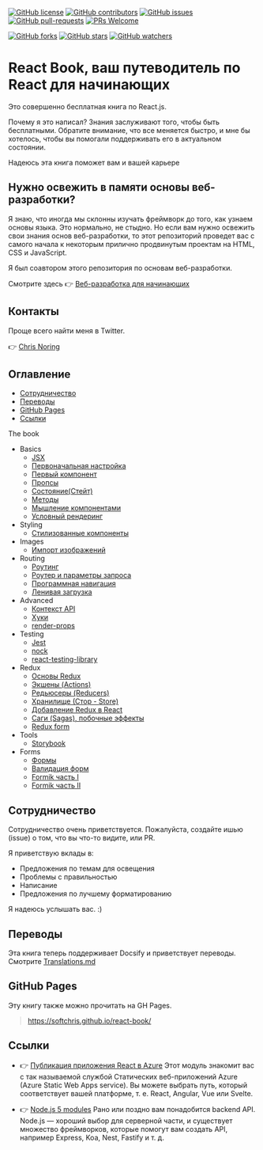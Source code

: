 [![GitHub license](https://img.shields.io/github/license/softchris/react-book.svg)](https://github.com/softchris/react-book/blob/master/LICENSE)
[![GitHub contributors](https://img.shields.io/github/contributors/softchris/react-book.svg)](https://GitHub.com/softchris/react-book/graphs/contributors/)
[![GitHub issues](https://img.shields.io/github/issues/softchris/react-book.svg)](https://GitHub.com/softchris/react-book/issues/)
[![GitHub pull-requests](https://img.shields.io/github/issues-pr/softchris/react-book.svg)](https://GitHub.com/softchris/react-book/pull/)
[![PRs Welcome](https://img.shields.io/badge/PRs-welcome-brightgreen.svg?style=flat-square)](http://makeapullrequest.com)

[![GitHub forks](https://img.shields.io/github/forks/softchris/react-book.svg?style=social&label=Fork&maxAge=2592000)](https://GitHub.com/softchris/react-book/network/)
[![GitHub stars](https://img.shields.io/github/stars/softchris/react-book.svg?style=social&label=Star&maxAge=2592000)](https://GitHub.com/softchris/react-book/stargazers/)
[![GitHub watchers](https://img.shields.io/github/watchers/softchris/react-book.svg?style=social&label=Watch&maxAge=2592000)](https://GitHub.com/softchris/react-book/watchers/)

# React Book, ваш путеводитель по React для начинающих 

Это совершенно бесплатная книга по React.js.

Почему я это написал? Знания заслуживают того, чтобы быть бесплатными. Обратите внимание, что все меняется быстро, и мне бы хотелось, чтобы вы помогали поддерживать его в актуальном состоянии.


Надеюсь эта книга поможет вам и вашей карьере

## Нужно освежить в памяти основы веб-разработки?

Я знаю, что иногда мы склонны изучать фреймворк до того, как узнаем основы языка. Это нормально, не стыдно. Но если вам нужно освежить свои знания основ веб-разработки, то этот репозиторий проведет вас с самого начала к некоторым прилично продвинутым проектам на HTML, CSS и JavaScript.

Я был соавтором этого репозитория по основам веб-разработки.

Смотрите здесь 👉 [Веб-разработка для начинающих](https://github.com/microsoft/Web-Dev-For-Beginners)

## Контакты

Проще всего найти меня в Twitter.

👉 [Chris Noring](https://twitter.com/chris_noring)

## Оглавление

- [Сотрудничество](#сотрудничество)
- [Переводы](#переводы)
- [GitHub Pages](#github-pages)
- [Ссылки](#ссылки)

The book 
- Basics
   - [JSX](./1-basics/jsx.md)
   - [Первоначальная настройка](./1-basics/setup.md)
   - [Первый компонент](./1-basics/first-component.md)
   - [Пропсы](./1-basics/props.md)
   - [Состояние(Стейт)](./1-basics/state.md)
   - [Методы](./1-basics/methods.md)
   - [Мышление компонентами](./1-basics/thinking-in-components.md)
   - [Условный рендеринг](./1-basics/conditional.md)
- Styling
   - [Стилизованные компоненты](./2-styling/styled-components.md)
- Images
   - [Импорт изображений](./3-images/images.md)
- Routing
   - [Роутинг](./4-routing/routing.md)
   - [Роутер и параметры запроса](./4-routing/params.md)
   - [Программная навигация](./4-routing/programmatic-navigation.md)
   - [Ленивая загрузка](./4-routing/lazy-loading.md)
- Advanced
   - [Контекст API](./5-advanced/context-api.md)
   - [Хуки](./5-advanced/hooks.md)
   - [render-props](./5-advanced/render-props.md)
- Testing
   - [Jest](./6-testing/jest.md)
   - [nock](./6-testing/nock.md)
   - [react-testing-library](./6-testing/react-testing-library.md)  
- Redux
   - [Основы Redux](./7-redux/redux.md)
   - [Экшены (Actions)](./7-redux/actions.md)
   - [Редьюсеры (Reducers)](./7-redux/reducers.md)
   - [Хранилище (Стор - Store)](./7-redux/store.md)
   - [Добавление Redux в React](./7-redux/adding-redux-to-react.md)
   - [Саги (Sagas), побочные эффекты](./7-redux/sagas.md)
   - [Redux form](./7-redux/redux-form.md) 
- Tools
   - [Storybook](./8-tools/storybook.md) 
- Forms
   - [Формы](./9-forms/forms.md)
   - [Валидация форм](./9-forms/forms-validation.md)
   - [Formik часть I](./9-forms/formik-partI.md)
   - [Formik часть II](./9-forms/formik-partII.md)

## Сотрудничество

Сотрудничество очень приветствуется. Пожалуйста, создайте ишью (issue) о том, что вы что-то видите, или PR.

Я приветствую вклады в:

- Предложения по темам для освещения
- Проблемы с правильностью
- Написание
- Предложения по лучшему форматированию

Я надеюсь услышать вас. :)

## Переводы

Эта книга теперь поддерживает Docsify и приветствует переводы. Смотрите [Translations.md](./TRANSLATIONS.md)

## GitHub Pages

Эту книгу также можно прочитать на GH Pages.

> https://softchris.github.io/react-book/

## Ссылки

- 👉 [Публикация приложения React в Azure](https://docs.microsoft.com/en-us/learn/modules/publish-app-service-static-web-app-api/?WT.mc_id=academic-0000-chnoring) Этот модуль знакомит вас с так называемой службой Статических веб-приложений Azure (Azure Static Web Apps service). Вы можете выбрать путь, который соответствует вашей платформе, т. е. React, Angular, Vue или Svelte.

- 👉 [Node.js 5 modules](https://docs.microsoft.com/en-us/learn/paths/build-javascript-applications-nodejs/?WT.mc_id=academic-0000-chnoring) Рано или поздно вам понадобится backend API. Node.js — хороший выбор для серверной части, и существует множество фреймворков, которые помогут вам создать API, например Express, Koa, Nest, Fastify и т. д.

